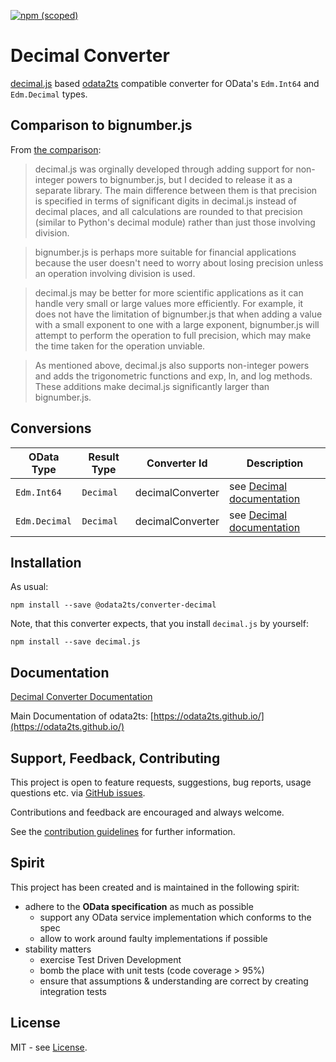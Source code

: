 [![npm (scoped)](https://img.shields.io/npm/v/@odata2ts/converter-decimal?style=for-the-badge)](https://www.npmjs.com/package/@odata2ts/converter-decimal)

# Decimal Converter

[decimal.js](https://github.com/MikeMcl/decimal.js/) based [odata2ts](https://github.com/odata2ts/odata2ts)
compatible converter for OData's `Edm.Int64` and `Edm.Decimal` types.

## Comparison to bignumber.js

From [the comparison](https://github.com/MikeMcl/big.js/wiki):

> decimal.js was orginally developed through adding support for non-integer powers to bignumber.js,
> but I decided to release it as a separate library. The main difference between them is that precision
> is specified in terms of significant digits in decimal.js instead of decimal places, and all calculations
> are rounded to that precision (similar to Python's decimal module) rather than just those involving division.

> bignumber.js is perhaps more suitable for financial applications because the user doesn't need to worry
> about losing precision unless an operation involving division is used.

> decimal.js may be better for more scientific applications as it can handle very small or large values more
> efficiently. For example, it does not have the limitation of bignumber.js that when adding a value with
> a small exponent to one with a large exponent, bignumber.js will attempt to perform the operation to full precision,
> which may make the time taken for the operation unviable.

> As mentioned above, decimal.js also supports non-integer powers and adds the trigonometric functions
> and exp, ln, and log methods. These additions make decimal.js significantly larger than bignumber.js.

## Conversions

| OData Type    | Result Type | Converter Id     | Description                                                        |
| ------------- | ----------- | ---------------- | ------------------------------------------------------------------ |
| `Edm.Int64`   | `Decimal`   | decimalConverter | see [Decimal documentation](https://mikemcl.github.io/decimal.js/) |
| `Edm.Decimal` | `Decimal`   | decimalConverter | see [Decimal documentation](https://mikemcl.github.io/decimal.js/) |

## Installation

As usual:

```
npm install --save @odata2ts/converter-decimal
```

Note, that this converter expects, that you install `decimal.js` by yourself:

```
npm install --save decimal.js
```

## Documentation

[Decimal Converter Documentation](https://odata2ts.github.io/docs/generator/converters/decimal-converter)

Main Documentation of odata2ts: [https://odata2ts.github.io/](https://odata2ts.github.io/)

## Support, Feedback, Contributing

This project is open to feature requests, suggestions, bug reports, usage questions etc.
via [GitHub issues](https://github.com/odata2ts/converter/issues).

Contributions and feedback are encouraged and always welcome.

See the [contribution guidelines](https://github.com/odata2ts/converter/blob/main/CONTRIBUTING.md) for further information.

## Spirit

This project has been created and is maintained in the following spirit:

- adhere to the **OData specification** as much as possible
  - support any OData service implementation which conforms to the spec
  - allow to work around faulty implementations if possible
- stability matters
  - exercise Test Driven Development
  - bomb the place with unit tests (code coverage > 95%)
  - ensure that assumptions & understanding are correct by creating integration tests

## License

MIT - see [License](./LICENSE).
